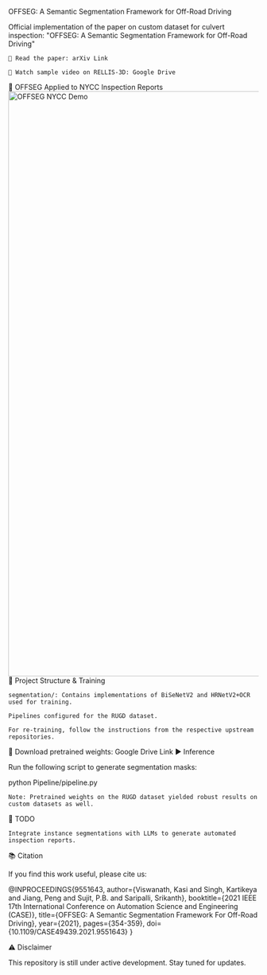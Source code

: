 OFFSEG: A Semantic Segmentation Framework for Off-Road Driving

Official implementation of the paper on custom dataset for culvert inspection:
"OFFSEG: A Semantic Segmentation Framework for Off-Road Driving"

    📄 Read the paper: arXiv Link

    🎥 Watch sample video on RELLIS-3D: Google Drive

🚧 OFFSEG Applied to NYCC Inspection Reports
<img width="1626" height="1176" alt="OFFSEG NYCC Demo" src="https://github.com/user-attachments/assets/872f014b-1460-464f-9c40-e1e5123ff134" />
📁 Project Structure & Training

    segmentation/: Contains implementations of BiSeNetV2 and HRNetV2+OCR used for training.

    Pipelines configured for the RUGD dataset.

    For re-training, follow the instructions from the respective upstream repositories.

🔗 Download pretrained weights:
Google Drive Link
▶️ Inference

Run the following script to generate segmentation masks:

python Pipeline/pipeline.py

    Note: Pretrained weights on the RUGD dataset yielded robust results on custom datasets as well.

🧠 TODO

    Integrate instance segmentations with LLMs to generate automated inspection reports.

📚 Citation

If you find this work useful, please cite us:

@INPROCEEDINGS{9551643,
  author={Viswanath, Kasi and Singh, Kartikeya and Jiang, Peng and Sujit, P.B. and Saripalli, Srikanth},
  booktitle={2021 IEEE 17th International Conference on Automation Science and Engineering (CASE)}, 
  title={OFFSEG: A Semantic Segmentation Framework For Off-Road Driving}, 
  year={2021},
  pages={354-359},
  doi={10.1109/CASE49439.2021.9551643}
}

⚠️ Disclaimer

This repository is still under active development. Stay tuned for updates.
